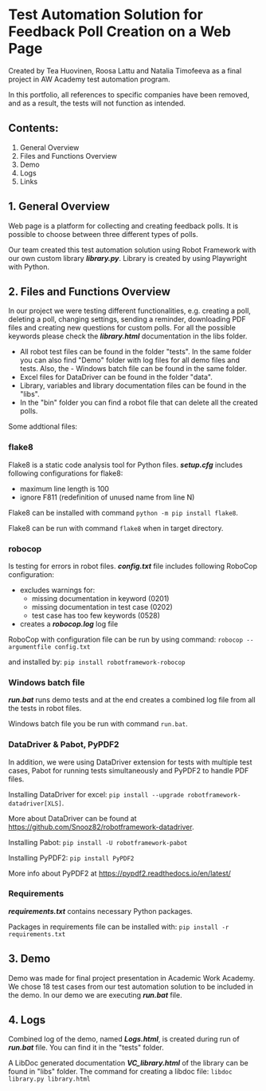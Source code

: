 # Test Automation Solution for Feedback Poll Creation on a Web Page
Created by Tea Huovinen, Roosa Lattu and Natalia Timofeeva as a final project in AW Academy test automation program.

In this portfolio, all references to specific companies have been removed, and as a result, the tests will not function as intended.


## Contents:
1. General Overview
2. Files and Functions Overview
3. Demo
4. Logs
5. Links

## 1. General Overview
Web page is a platform for collecting and creating feedback polls. It is possible to choose between three different types of polls.

Our team created this test automation solution using Robot Framework with our own custom library ***library.py***. Library is created by using Playwright with Python.

## 2. Files and Functions Overview
In our project we were testing different functionalities, e.g. creating a poll, deleting a poll, changing settings, sending a reminder, downloading PDF files and creating new questions for custom polls. For all the possible keywords please check the ***library.html*** documentation in the libs folder.

- All robot test files can be found in the folder "tests". In the same folder you can also find "Demo" folder with log files for all demo files and tests. Also, the - Windows batch file can be found in the same folder.
- Excel files for DataDriver can be found in the folder "data".
- Library, variables and library documentation files can be found in the "libs".
- In the "bin" folder you can find a robot file that can delete all the created polls.

Some addtional files:

### flake8
Flake8 is a static code analysis tool for Python files.
***setup.cfg*** includes following configurations for flake8:
- maximum line length is 100
- ignore F811 (redefinition of unused name from line N)

Flake8 can be installed with command `python -m pip install flake8`.

Flake8 can be run with command `flake8` when in target directory.

### robocop
Is testing for errors in robot files.
***config.txt*** file includes following RoboCop configuration:
- excludes warnings for: 
    - missing documentation in keyword (0201)
    - missing documentation in test case (0202)
    - test case has too few keywords (0528)
- creates a ***robocop.log*** log file

RoboCop with configuration file can be run by using command:
`robocop --argumentfile config.txt`

and installed by:
`pip install robotframework-robocop`

### Windows batch file
***run.bat*** runs demo tests and at the end creates a combined log file from all the tests in robot files.

Windows batch file you be run with command `run.bat`.

### DataDriver & Pabot, PyPDF2
In addition, we were using DataDriver extension for tests with multiple test cases, Pabot for running tests simultaneously and PyPDF2 to handle PDF files.

Installing DataDriver for excel:
`pip install --upgrade robotframework-datadriver[XLS]`.

More about DataDriver can be found at https://github.com/Snooz82/robotframework-datadriver.

Installing Pabot:
`pip install -U robotframework-pabot`

Installing PyPDF2:
`pip install PyPDF2`

More info about PyPDF2 at https://pypdf2.readthedocs.io/en/latest/

### Requirements
***requirements.txt*** contains necessary Python packages.

Packages in requirements file can be installed with:
 `pip install -r requirements.txt`
 
## 3. Demo
Demo was made for final project presentation in Academic Work Academy. 
We chose 18 test cases from our test automation solution to be included in the demo.
In our demo we are executing ***run.bat*** file.

## 4. Logs
Combined log of the demo, named ***Logs.html***, is created during run of ***run.bat*** file. You can find it in the "tests" folder.

A LibDoc generated documentation ***VC_library.html*** of the library can be found in "libs" folder.
The command for creating a libdoc file:
`libdoc library.py library.html`
